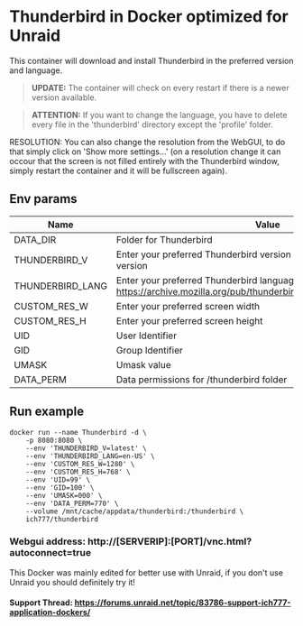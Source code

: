 # Thunderbird in Docker optimized for Unraid
This container will download and install Thunderbird in the preferred version and language.

>**UPDATE:** The container will check on every restart if there is a newer version available.

>**ATTENTION:** If you want to change the language, you have to delete every file in the 'thunderbird' directory except the 'profile' folder.

RESOLUTION: You can also change the resolution from the WebGUI, to do that simply click on 'Show more settings...' (on a resolution change it can occour that the screen is not filled entirely with the Thunderbird window, simply restart the container and it will be fullscreen again).

## Env params
| Name | Value | Example |
| --- | --- | --- |
| DATA_DIR | Folder for Thunderbird | /thunderbird |
| THUNDERBIRD_V | Enter your preferred Thunderbird version or 'latest' to install the latest version | latest |
| THUNDERBIRD_LANG | Enter your preferred Thunderbird language you can get a full list here: https://archive.mozilla.org/pub/thunderbird/releases/latest/README.txt | en-US |
| CUSTOM_RES_W | Enter your preferred screen width | 1280 |
| CUSTOM_RES_H | Enter your preferred screen height | 768 |
| UID | User Identifier | 99 |
| GID | Group Identifier | 100 |
| UMASK | Umask value | 000 |
| DATA_PERM | Data permissions for /thunderbird folder | 770 |

## Run example
```
docker run --name Thunderbird -d \
	-p 8080:8080 \
	--env 'THUNDERBIRD_V=latest' \
	--env 'THUNDERBIRD_LANG=en-US' \
	--env 'CUSTOM_RES_W=1280' \
	--env 'CUSTOM_RES_H=768' \
	--env 'UID=99' \
	--env 'GID=100' \
	--env 'UMASK=000' \
	--env 'DATA_PERM=770' \
	--volume /mnt/cache/appdata/thunderbird:/thunderbird \
	ich777/thunderbird
```
### Webgui address: http://[SERVERIP]:[PORT]/vnc.html?autoconnect=true

This Docker was mainly edited for better use with Unraid, if you don't use Unraid you should definitely try it!

#### Support Thread: https://forums.unraid.net/topic/83786-support-ich777-application-dockers/
